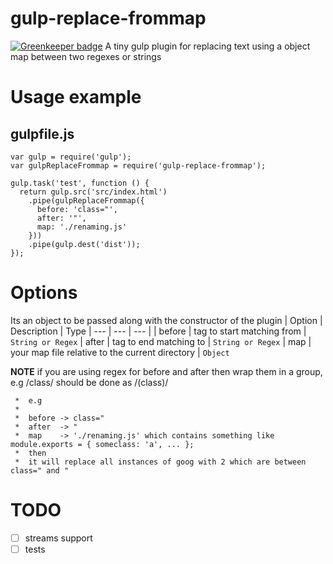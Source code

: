 # gulp-replace-frommap

[![Greenkeeper badge](https://badges.greenkeeper.io/puranjayjain/gulp-replace-frommap.svg)](https://greenkeeper.io/)
A tiny gulp plugin for replacing text using a object map between two regexes or strings

# Usage example

## gulpfile.js
```
var gulp = require('gulp');
var gulpReplaceFrommap = require('gulp-replace-frommap');

gulp.task('test', function () {
  return gulp.src('src/index.html')
    .pipe(gulpReplaceFrommap({
      before: 'class="',
      after: '"',
      map: './renaming.js'
    }))
    .pipe(gulp.dest('dist'));
});
```

# Options

Its an object to be passed along with the constructor of the plugin
| Option     | Description                 | Type
| --- | --- | --- |
| before     | tag to start matching from  | `String or Regex`
| after      | tag to end matching to      | `String or Regex`
| map        | your map file relative to the current directory  | `Object`

**NOTE** if you are using regex for before and after then wrap them in a group, e.g /class/ should be done as /(class)/

```
 *  e.g
 *  
 *  before -> class="
 *  after  -> "
 *  map    -> './renaming.js' which contains something like module.exports = { someclass: 'a', ... };
 *  then
 *  it will replace all instances of goog with 2 which are between class=" and "
```

# TODO
 - [ ] streams support
 - [ ] tests
